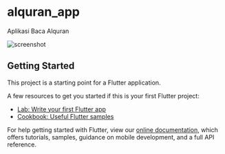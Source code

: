 # alquran_app

Aplikasi Baca Alquran

![screenshot](https://daengweb.id/uploads/galeri/1/Flutter/aplikasi_quran_flutter_-_list_surah-optimize.png)

## Getting Started

This project is a starting point for a Flutter application.

A few resources to get you started if this is your first Flutter project:

- [Lab: Write your first Flutter app](https://flutter.dev/docs/get-started/codelab)
- [Cookbook: Useful Flutter samples](https://flutter.dev/docs/cookbook)

For help getting started with Flutter, view our
[online documentation](https://flutter.dev/docs), which offers tutorials,
samples, guidance on mobile development, and a full API reference.
